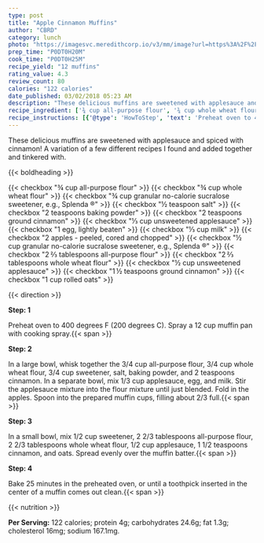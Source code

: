 ```yaml
---
type: post
title: "Apple Cinnamon Muffins"
author: "CBRD"
category: lunch
photo: "https://imagesvc.meredithcorp.io/v3/mm/image?url=https%3A%2F%2Fimages.media-allrecipes.com%2Fuserphotos%2F1118681.jpg"
prep_time: "P0DT0H20M"
cook_time: "P0DT0H25M"
recipe_yield: "12 muffins"
rating_value: 4.3
review_count: 80
calories: "122 calories"
date_published: 03/02/2018 05:23 AM
description: "These delicious muffins are sweetened with applesauce and spiced with cinnamon! A variation of a few different recipes I found and added together and tinkered with."
recipe_ingredient: ['¾ cup all-purpose flour', '¾ cup whole wheat flour', '¾ cup granular no-calorie sucralose sweetener, e.g., Splenda ®', '½ teaspoon salt', '2 teaspoons baking powder', '2 teaspoons ground cinnamon', '⅓ cup unsweetened applesauce', '1 egg, lightly beaten', '⅓ cup milk', '2 apples - peeled, cored and chopped', '½ cup granular no-calorie sucralose sweetener, e.g., Splenda ®', '2\u2009⅔ tablespoons all-purpose flour', '2\u2009⅔ tablespoons whole wheat flour', '½ cup unsweetened applesauce', '1\u2009½ teaspoons ground cinnamon', '1 cup rolled oats']
recipe_instructions: [{'@type': 'HowToStep', 'text': 'Preheat oven to 400 degrees F (200 degrees C). Spray a 12 cup muffin pan with cooking spray.\n'}, {'@type': 'HowToStep', 'text': 'In a large bowl, whisk together the 3/4 cup all-purpose flour, 3/4 cup whole wheat flour, 3/4 cup sweetener, salt, baking powder, and 2 teaspoons cinnamon. In a separate bowl, mix 1/3 cup applesauce, egg, and milk. Stir the applesauce mixture into the flour mixture until just blended. Fold in the apples. Spoon into the prepared muffin cups, filling about 2/3 full.\n'}, {'@type': 'HowToStep', 'text': 'In a small bowl, mix 1/2 cup sweetener, 2 2/3 tablespoons all-purpose flour, 2 2/3 tablespoons whole wheat flour, 1/2 cup applesauce, 1 1/2 teaspoons cinnamon, and oats. Spread evenly over the muffin batter.\n'}, {'@type': 'HowToStep', 'text': 'Bake 25 minutes in the preheated oven, or until a toothpick inserted in the center of a muffin comes out clean.\n'}]
---
```


These delicious muffins are sweetened with applesauce and spiced with cinnamon! A variation of a few different recipes I found and added together and tinkered with. 

{{< boldheading >}}

{{< checkbox "¾ cup all-purpose flour" >}}
{{< checkbox "¾ cup whole wheat flour" >}}
{{< checkbox "¾ cup granular no-calorie sucralose sweetener, e.g., Splenda ®" >}}
{{< checkbox "½ teaspoon salt" >}}
{{< checkbox "2 teaspoons baking powder" >}}
{{< checkbox "2 teaspoons ground cinnamon" >}}
{{< checkbox "⅓ cup unsweetened applesauce" >}}
{{< checkbox "1  egg, lightly beaten" >}}
{{< checkbox "⅓ cup milk" >}}
{{< checkbox "2  apples - peeled, cored and chopped" >}}
{{< checkbox "½ cup granular no-calorie sucralose sweetener, e.g., Splenda ®" >}}
{{< checkbox "2 ⅔ tablespoons all-purpose flour" >}}
{{< checkbox "2 ⅔ tablespoons whole wheat flour" >}}
{{< checkbox "½ cup unsweetened applesauce" >}}
{{< checkbox "1 ½ teaspoons ground cinnamon" >}}
{{< checkbox "1 cup rolled oats" >}}


{{< direction >}}

**Step: 1**

Preheat oven to 400 degrees F (200 degrees C). Spray a 12 cup muffin pan with cooking spray.{{< span >}}

**Step: 2**

In a large bowl, whisk together the 3/4 cup all-purpose flour, 3/4 cup whole wheat flour, 3/4 cup sweetener, salt, baking powder, and 2 teaspoons cinnamon. In a separate bowl, mix 1/3 cup applesauce, egg, and milk. Stir the applesauce mixture into the flour mixture until just blended. Fold in the apples. Spoon into the prepared muffin cups, filling about 2/3 full.{{< span >}}

**Step: 3**

In a small bowl, mix 1/2 cup sweetener, 2 2/3 tablespoons all-purpose flour, 2 2/3 tablespoons whole wheat flour, 1/2 cup applesauce, 1 1/2 teaspoons cinnamon, and oats. Spread evenly over the muffin batter.{{< span >}}

**Step: 4**

Bake 25 minutes in the preheated oven, or until a toothpick inserted in the center of a muffin comes out clean.{{< span >}}

{{< nutrition >}}

**Per Serving:** 122 calories; protein 4g; carbohydrates 24.6g; fat 1.3g; cholesterol 16mg; sodium 167.1mg.
